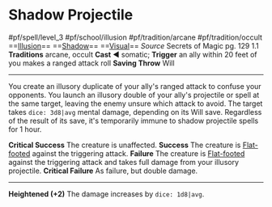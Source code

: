 # Shadow Projectile
#pf/spell/level_3  #pf/school/illusion #pf/tradition/arcane #pf/tradition/occult
==[Illusion](../../../Traits/Illusion.md)== ==[Shadow](../../../Traits/Shadow.md)== ==[Visual](../../../Traits/Visual.md)==
*Source* Secrets of Magic pg. 129 1.1
**Traditions** arcane, occult
**Cast** ◄ somatic; **Trigger** an ally within 20 feet of you makes a ranged attack roll
**Saving Throw** Will

---
You create an illusory duplicate of your ally's ranged attack to confuse your opponents. You launch an illusory double of your ally's projectile or spell at the same target, leaving the enemy unsure which attack to avoid. The target takes `dice: 3d8|avg` mental damage, depending on its Will save. Regardless of the result of its save, it's temporarily immune to shadow projectile spells for 1 hour.

**Critical Success** The creature is unaffected.
**Success** The creature is [Flat-footed](../../../Conditions/Flat-footed.md) against the triggering attack.
**Failure** The creature is [Flat-footed](../../../Conditions/Flat-footed.md) against the triggering attack and takes full damage from your illusory projectile.
**Critical Failure** As failure, but double damage.

<hr>

**Heightened (+2)** The damage increases by `dice: 1d8|avg`.